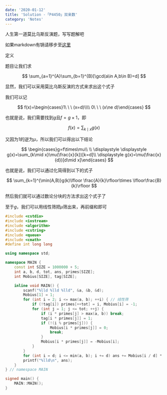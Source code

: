 ```yaml
---
date: '2020-01-12'
title: 'Solution -「P4450」双亲数'
category: 'Notes'
---
```


人生第一道莫比乌斯反演题，写写题解吧

如果markdown有锅请移步至[这里](https://beyondmyself.blog.luogu.org/ti-xie-p4450-shuang-qing-shuo-post)

定义

题目让我们求

$$
\sum_{a=1}^{A}\sum_{b=1}^{B}[\gcd(a\in A,b\in B)=d]
$$

显然，我们可以采用莫比乌斯反演的方式来求出这个式子

我们可以记

$$
f(x)=\begin{cases}1\ \ \ (x=d)\\\\ 0\ \ \ (x\ne d)\end{cases}
$$

也就是说，我们需要找到$g$且$f=g\times 1$，即

$$
f(x)=\sum_{k\mid x}g(x)
$$

又因为1的逆为$\mu$，所以我们可以得出以下结论

$$
\begin{cases}g=f\times\mu\\
\\
\displaystyle
\displaystyle g(x)=\sum_{k\mid x}\mu(\frac{x}{k})[k=d]\\
\displaystyle g(x)=\mu(\frac{x}{d})[d\mid x]\end{cases}
$$

也就是说，我们可以通过化简得到以下的式子

$$
\sum_{k=1}^{\min(A,B)}g(k)\lfloor \frac{A}{k}\rfloor\times \lfloor\frac{B}{k}\rfloor
$$

然后我们就可以通过数论分块的方法求出这个式子了

至于$g$，我们可以用线性筛把$\mu$筛出来，再前缀和即可

```cpp
#include <cstdio>
#include <iostream>
#include <algorithm>
#include <cstring>
#include <queue>
#include <cmath>
#define int long long

using namespace std;

namespace MAIN {
    const int SIZE = 1000000 + 5;
    int a, b, d, tot, ans, primes[SIZE];
    int Mobius[SIZE], tag[SIZE];

    inline void MAIN() {
        scanf("%lld %lld %lld", &a, &b, &d);
        Mobius[1] = 1;
        for (int i = 2; i <= max(a, b); ++i) { // 线性筛
            if (!tag[i]) primes[++tot] = i, Mobius[i] = -1;
            for (int j = 1; j <= tot; ++j) {
                if (i * primes[j] > max(a, b)) break;
                tag[i * primes[j]] = 1;
                if (!(i % primes[j])) {
                    Mobius[i * primes[j]] = 0;
                    break;
                }
                Mobius[i * primes[j]] = -Mobius[i];
            }
        }
        for (int i = d; i <= min(a, b); i += d) ans += Mobius[i / d] * (a / i) * (b / i);
        printf("%lld\n", ans);
    }
} // namespace MAIN

signed main() {
    MAIN::MAIN();
}
```